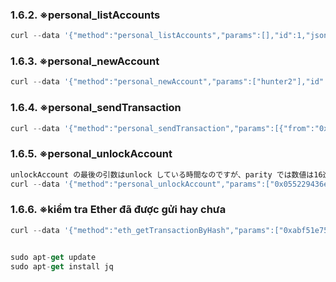 ### 1.6.2. ※personal_listAccounts

```js
curl --data '{"method":"personal_listAccounts","params":[],"id":1,"jsonrpc":"2.0"}' -H "Content-Type: application/json" -X POST localhost:8545
```
### 1.6.3. ※personal_newAccount

```js
curl --data '{"method":"personal_newAccount","params":["hunter2"],"id":1,"jsonrpc":"2.0"}' -H "Content-Type: application/json" -X POST localhost:8545
```

### 1.6.4. ※personal_sendTransaction

```js
curl --data '{"method":"personal_sendTransaction","params":[{"from":"0x407d73d8a49eeb85d32cf465507dd71d507100c1","to":"0xa94f5374fce5edbc8e2a8697c15331677e6ebf0b","data":"0x41cd5add4fd13aedd64521e363ea279923575ff39718065d38bd46f0e6632e8e","value":"0x186a0"},"hunter2"],"id":1,"jsonrpc":"2.0"}' -H "Content-Type: application/json" -X POST localhost:8545
```

### 1.6.5. ※personal_unlockAccount

```js
unlockAccount の最後の引数はunlock している時間なのですが、parity では数値は16進数で表します。また、"0x0" とした場合、無限時間になります。
curl --data '{"method":"personal_unlockAccount","params":["0x055229436e8e1b0a2bd4d71d6525c3222ae3ab27","hunter2","0x0"],"id":1,"jsonrpc":"2.0"}' -H "Content-Type: application/json" -X POST localhost:8545


```
### 1.6.6. ※kiểm tra Ether đã được gửi hay chưa

```js
curl --data '{"method":"eth_getTransactionByHash","params":["0xabf51e7501f462523e70b5cef944d0403bd4c82e247282f4b2c847b16a92cc46"],"id":1,"jsonrpc":"2.0"}' -H "Content-Type: application/json" -X POST localhost:8545 | jq


sudo apt-get update
sudo apt-get install jq
